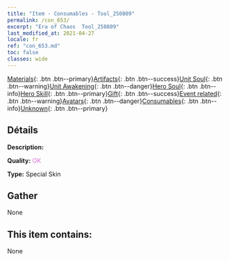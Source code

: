 ```yaml
---
title: "Item - Consumables - Tool_250809"
permalink: /con_653/
excerpt: "Era of Chaos  Tool_250809"
last_modified_at: 2021-04-27
locale: fr
ref: "con_653.md"
toc: false
classes: wide
---
```

 [Materials](/ItemsFR/){: .btn .btn--primary}[Artifacts](/ItemsFR/Artifacts/){: .btn .btn--success}[Unit Soul](/ItemsFR/UnitSoul/){: .btn .btn--warning}[Unit Awakening](/ItemsFR/UnitAwakening/){: .btn .btn--danger}[Hero Soul](/ItemsFR/HeroSoul/){: .btn .btn--info}[Hero Skill](/ItemsFR/HeroSkill/){: .btn .btn--primary}[Gift](/ItemsFR/Gift/){: .btn .btn--success}[Event related](/ItemsFR/Events/){: .btn .btn--warning}[Avatars](/ItemsFR/Avatars/){: .btn .btn--danger}[Consumables](/ItemsFR/Consumables/){: .btn .btn--info}[Unknown](/ItemsFR/Unknown/){: .btn .btn--primary}

## Détails
 **Description:** 

 **Quality:** <span style="color: #DA70D6">OK</span>

 **Type:** Special Skin

## Gather

  None

## This item contains:

  None

